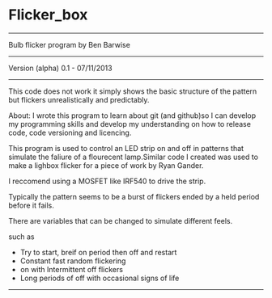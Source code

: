 Flicker_box
===========
***********************************
Bulb flicker program by Ben Barwise
***********************************
Version (alpha) 0.1  - 07/11/2013
******
This code does not work it simply shows the basic structure
of the pattern but flickers unrealistically and predictably.

About:
I wrote this program to learn about git (and github)so I can develop my programming skills and develop my understanding on how to release code, code versioning and licencing.

This program is used to control an LED strip on and off in patterns that simulate the faliure of a flourecent lamp.Similar code I created was used to make a lighbox flicker for a piece of work by Ryan Gander.

I reccomend using a MOSFET like IRF540 to drive the strip.

Typically the pattern seems to be a burst of flickers ended by a held period before it fails.

There are variables that can be changed to simulate different feels.

such as 
* Try to start, breif on period then off and restart
* Constant fast random flickering
* on with Intermittent off flickers
* Long periods of off with occasional signs of life

********************************************************
